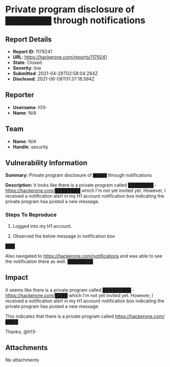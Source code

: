 # Private program disclosure of `██████████` through notifications

## Report Details
- **Report ID**: 1179241
- **URL**: https://hackerone.com/reports/1179241
- **State**: Closed
- **Severity**: low
- **Submitted**: 2021-04-29T02:58:04.284Z
- **Disclosed**: 2021-06-09T01:37:18.594Z

## Reporter
- **Username**: h13-
- **Name**: N/A

## Team
- **Name**: N/A
- **Handle**: security

## Vulnerability Information
**Summary:**
Private program disclosure of `██████` through notifications

**Description:**
It looks like there is a private program called ████████ -  https://hackerone.com/████████ which I'm not yet invited yet. However, I received a notification  alert in my H1 account notification box indicating the private program has posted a new message.

### Steps To Reproduce

1. Logged into my H1 account.

2. Observed the below message in notification box

███

Also navigated to https://hackerone.com/notifications and was able to see the notification there as well.
████████

## Impact

It seems like there is a private program called █████████ - https://hackerone.com/████ which I'm not yet invited yet. However, I received a notification  alert in my H1 account notification box indicating the private program has posted a new message.

This indicates that there is a private program called  https://hackerone.com/████ 

Thanks,
@h13-

## Attachments
No attachments
